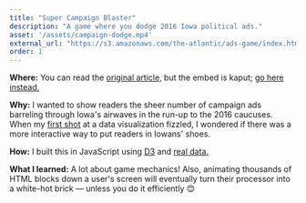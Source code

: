 ```yaml
---
title: "Super Campaign Blaster"
description: "A game where you dodge 2016 Iowa political ads."
asset: '/assets/campaign-dodge.mp4'
external_url: "https://s3.amazonaws.com/the-atlantic/ads-game/index.html"
order: 1
---
```

**Where:** You can read the [original article,](https://www.theatlantic.com/politics/archive/2016/02/super-campaign-dodger/462531/) but the embed is kaput; [go here instead.](https://s3.amazonaws.com/the-atlantic/ads-game/index.html)

**Why:** I wanted to show readers the sheer number of campaign ads barreling through Iowa's airwaves in the run-up to the 2016 caucuses. When my [first shot](https://www.theatlantic.com/notes/2016/02/how-our-first-arcade-game-grew-from-a-terrible-infographic/463032/) at a data visualization fizzled, I wondered if there was a more interactive way to put readers in Iowans' shoes.

**How:** I built this in JavaScript using [D3](https://www.d3js.org/) and [real data.](https://politicaladarchive.org/)

**What I learned:** A lot about game mechanics! Also, animating thousands of HTML blocks down a user's screen will eventually turn their processor into a white-hot brick — unless you do it efficiently 😊
